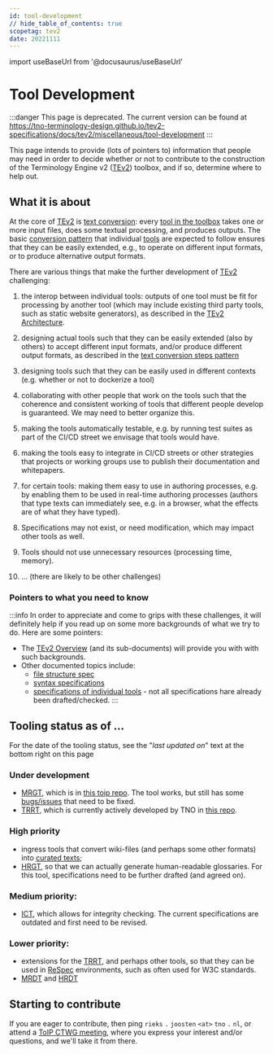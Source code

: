 ```yaml
---
id: tool-development
// hide_table_of_contents: true
scopetag: tev2
date: 20221111
---
```


import useBaseUrl from '@docusaurus/useBaseUrl'

# Tool Development

:::danger This page is deprecated.
The current version can be found at https://tno-terminology-design.github.io/tev2-specifications/docs/tev2/miscellaneous/tool-development
:::

This page intends to provide (lots of pointers to) information that people may need in order to decide whether or not to contribute to the construction of the Terminology Engine v2 ([TEv2](@)) toolbox, and if so, determine where to help out.

## What it is about

At the core of [TEv2](@) is [text conversion](/docs/tev2/overview/tev2-design-principles): every [tool in the toolbox](/docs/tev2/tev2-toolbox) takes one or more input files, does some textual processing, and produces outputs. The basic [conversion pattern](/docs/tev2/overview/tev2-design-principles#text-conversion-steps) that individual [tools](/docs/tev2/tev2-toolbox) are expected to follow ensures that they can be easily extended, e.g., to operate on different input formats, or to produce alternative output formats.

There are various things that make the further development of [TEv2](@) challenging:

1. the interop between individual tools: outputs of one tool must be fit for processing by another tool (which may include existing third party tools, such as static website generators), as described in the [TEv2 Architecture](/docs/tev2/overview/tev2-architecture).
2. designing actual tools such that they can be easily extended (also by others) to accept different input formats, and/or produce different output formats, as described in the [text conversion steps pattern](/docs/tev2/overview/tev2-design-principles#text-conversion-steps)
3. designing tools such that they can be easily used in different contexts (e.g. whether or not to dockerize a tool)
4. collaborating with other people that work on the tools such that the coherence and consistent working of tools that different people develop is guaranteed. We may need to better organize this.
5. making the tools automatically testable, e.g. by running test suites as part of the CI/CD street we envisage that tools would have.
6. making the tools easy to integrate in CI/CD streets or other strategies that projects or working groups use to publish their documentation and whitepapers.
7. for certain tools: making them easy to use in authoring processes, e.g. by enabling them to be used in real-time authoring processes (authors that type texts can immediately see, e.g. in a browser, what the effects are of what they have typed).
8. Specifications may not exist, or need modification, which may impact other tools as well.
9. Tools should not use unnecessary resources (processing time, memory).

10. ... (there are likely to be other challenges)

### Pointers to what you need to know


:::info In order to appreciate and come to grips with these challenges, it will definitely help if you read up on some more backgrounds of what we try to do. Here are some pointers:
- The [TEv2 Overview](/docs/tev2/tev2-overview) (and its sub-documents) will provide you with with such backgrounds.
- Other documented topics include:
  - [file structure spec](/docs/tev2/tev2-spec-files)
  - [syntax specifications](/docs/tev2/tev2-syntax)
  - [specifications of individual tools](/docs/tev2/tev2-toolbox) - not all specifications hare already been drafted/checked.
:::

## Tooling status as of ...

For the date of the tooling status, see the "<i>last updated on</i>" text at the bottom right on this page

### Under development

- [MRGT](/docs/tev2/spec-tools/mrgt), which is in [this toip repo](https://github.com/trustoverip/ctwg-toolkit-mrg). The tool works, but still has some [bugs/issues](https://github.com/trustoverip/ctwg-toolkit-mrg/issues) that need to be fixed.
- [TRRT](/docs/tev2/spec-tools/trrt), which is currently actively developed by TNO in [this repo](https://github.com/tno-terminology-design/trrt).

### High priority
- ingress tools that convert wiki-files (and perhaps some other formats) into [curated texts](/docs/tev2/spec-files/00-ctext.md);
- [HRGT](/docs/tev2/spec-tools/hrgt), so that we can actually generate human-readable glossaries. For this tool, specifications need to be further drafted (and agreed on).

### Medium priority:
- [ICT](/docs/tev2/spec-tools/ict), which allows for integrity checking. The current specifications are outdated and first need to be revised.

### Lower priority:
- extensions for the [TRRT](@), and perhaps other tools, so that they can be used in [ReSpec](https://dev.w3.org/2008/video/mediaann/ReSpec.js/documentation.html) environments, such as often used for W3C standards.
- [MRDT](/docs/tev2/spec-tools/mrdt) and [HRDT](/docs/tev2/spec-tools/hrdt)


## Starting to contribute

If you are eager to contribute, then ping `rieks` `.` `joosten` `<at>` `tno` `.` `nl`, or attend a [ToIP CTWG meeting](https://wiki.trustoverip.org/display/HOME/CTWG+Meeting+Pages), where you express your interest and/or questions, and we'll take it from there.
